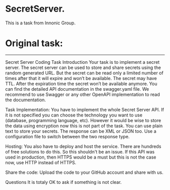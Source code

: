 # SecretServer.

This is a task from Innonic Group.

# Original task:
-----------------------------------------------------------------------------------------------------------------------------------------

Secret Server Coding Task
Introduction
Your task is to implement a secret server. The secret server can be used to store and share secrets using the random generated URL. But the secret can be read only a limited number of times after that it will expire and won’t be available. The secret may have TTL. After the expiration time the secret won’t be available anymore. You can find the detailed API documentation in the swagger.yaml file. We recommend to use Swagger or any other OpenAPI implementation to read the documentation.

Task
Implementation: You have to implement the whole Secret Server API. If it is not specified you can choose the technology you want to use (database, programming language, etc). However it would be wise to store the data using encryption now this is not part of the task. You can use plain text to store your secrets. The response can be XML or JSON too. Use a configuration file to switch between the two response type.

Hosting: You also have to deploy and host the service. There are hundreds of free solutions to do this. So this shouldn't be an issue. If this API was used in production, then HTTPS would be a must but this is not the case now, use HTTP instead of HTTPS.

Share the code: Upload the code to your GitHub account and share with us.

Questions
It is totaly OK to ask if something is not clear.
